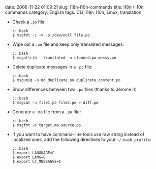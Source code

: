 date: 2006-11-22 01:09:21
slug: i18n-l10n-commands
title: i18n / l10n commands
category: English
tags: CLI, i18n, l10n, Linux, translation

  * Check a `.po` file:

        :::bash
        $ msgfmt -c -v -o /dev/null file.po

  * Wipe out a `.po` file and keep only translated messages:

        :::bash
        $ msgattrib --translated -o cleaned.po messy.po

  * Delete duplicate messages in a `.po` file:

        :::bash
        $ msguniq -o no_duplicate.po duplicate_content.po

  * Show differences between two `.po` files (thanks to Jérome !):

        :::bash
        $ msgcat -u file1.po file2.po > diff.po

  * Generate a `.mo` file from a `.po` file:

        :::bash
        $ msgfmt -o target.mo source.po

  * If you want to have command-line tools use raw string instead of localized ones, add the following directives to your `~/.bash_profile`:

        :::bash
        $ export LANGUAGE=C
        $ export LANG=C
        $ export LC_MESSAGES=C

